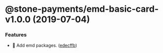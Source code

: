 # @stone-payments/emd-basic-card-v1.0.0 (2019-07-04)


### Features

* :rocket: Add emd packages. ([edecffb](https://github.com/stone-payments/emerald-web-framework/commit/edecffb))
